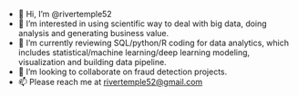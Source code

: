 - 👋 Hi, I’m @rivertemple52
- 👀 I’m interested in using scientific way to deal with big data, doing analysis and generating business value.
- 🌱 I’m currently reviewing SQL/python/R coding for data analytics, which includes statistical/machine learning/deep learning modeling, visualization and building data pipeline.
- 💞️ I’m looking to collaborate on fraud detection projects.
- 📫 Please reach me at rivertemple52@gmail.com

<!---
rivertemple52/rivertemple52 is a ✨ special ✨ repository because its `README.md` (this file) appears on your GitHub profile.
You can click the Preview link to take a look at your changes.
--->
